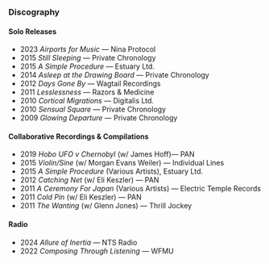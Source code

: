 ### Discography

#### Solo Releases

<!-- - <span class="resume-year">2025</span> _Quiet Time_ — Essay for Are&#8203;.na Editorial ([link](https://www.are.na/editorial/quiet-time)) -->
<!-- - <span class="resume-year">2025</span> _Airs_ — Poetry for Issue No.4 of The HTML Review ([link](https://thehtml.review/04/airs/)) -->
<!-- - <span class="resume-year">2024</span> _Surface Tension_ — Essay for Are&#8203;.na Annual 2025 ([link](https://store.are.na/products/are-na-annual-2025?variant=44886611296407)) -->
<!-- - <span class="resume-year">2024</span> _Frog Chorus_ — website and sound sculpture ([link](/projects/frog-chorus)) -->
<!-- - <span class="resume-year">2023</span> _MIDI Archive_ — website and LLM ([link](/midi-archive/)) -->
<!-- - <span class="resume-year">2019</span> _Weaving Music_ — website and sound ([link](/projects/weaving)) -->
<!-- - <span class="resume-year">2023</span> _Airports for Music_, Nina Protocol -->

- <span class="resume-year">2023</span> _Airports for Music_ — Nina Protocol [](https://www.ninaprotocol.com/hubs/airportsformusic)
- <span class="resume-year">2015</span> _Still Sleeping_ — Private Chronology
- <span class="resume-year">2015</span> _A Simple Procedure_ — Estuary Ltd. [](http://estuary-ltd.com/releases/est5007/)
- <span class="resume-year">2014</span> _Asleep at the Drawing Board_ — Private Chronology
- <span class="resume-year">2012</span> _Days Gone By_ — Wagtail Recordings
- <span class="resume-year">2011</span> _Lesslessness_ — Razors & Medicine
- <span class="resume-year">2010</span> _Cortical Migrations_ — Digitalis Ltd.
- <span class="resume-year">2010</span> _Sensual Square_ — Private Chronology
- <span class="resume-year">2009</span> _Glowing Departure_ — Private Chronology

#### Collaborative Recordings & Compilations

- <span class="resume-year">2019</span> _Hobo UFO v Chernobyl_ (w/ James Hoff)— PAN
- <span class="resume-year">2015</span> _Violin/Sine_ (w/ Morgan Evans Weiler) — Individual Lines
- <span class="resume-year">2015</span> _A Simple Procedure_ (Various Artists), Estuary Ltd.
- <span class="resume-year">2012</span> _Catching Net_ (w/ Eli Keszler) — PAN
- <span class="resume-year">2011</span> _A Ceremony For Japan_ (Various Artists) — Electric Temple Records
- <span class="resume-year">2011</span> _Cold Pin_ (w/ Eli Keszler) — PAN
- <span class="resume-year">2011</span> _The Wanting_ (w/ Glenn Jones) — Thrill Jockey

#### Radio

- <span class="resume-year">2024</span> _Allure of Inertia_ — NTS Radio [](https://www.nts.live/shows/metamorphosis-2024/episodes/metamorphosis-2024-allure-of-inertia-w-reuben-son-6th-may-2024)
- <span class="resume-year">2022</span> _Composing Through Listening_ — WFMU [](https://wfmu.org/playlists/shows/119916)
